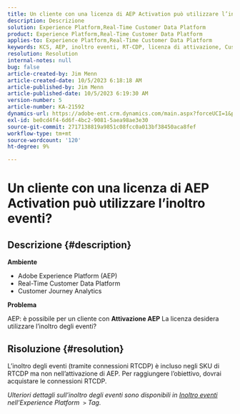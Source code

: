 ```yaml
---
title: Un cliente con una licenza di AEP Activation può utilizzare l’inoltro eventi?
description: Descrizione
solution: Experience Platform,Real-Time Customer Data Platform
product: Experience Platform,Real-Time Customer Data Platform
applies-to: Experience Platform,Real-Time Customer Data Platform
keywords: KCS, AEP, inoltro eventi, RT-CDP, licenza di attivazione, Customer Journey Analytics, Adobe Experience Platform
resolution: Resolution
internal-notes: null
bug: false
article-created-by: Jim Menn
article-created-date: 10/5/2023 6:18:18 AM
article-published-by: Jim Menn
article-published-date: 10/5/2023 6:19:30 AM
version-number: 5
article-number: KA-21592
dynamics-url: https://adobe-ent.crm.dynamics.com/main.aspx?forceUCI=1&pagetype=entityrecord&etn=knowledgearticle&id=93783cf7-4663-ee11-be6e-6045bd006268
exl-id: be0cd4f4-6d6f-4bc2-9081-5aea98ae3e30
source-git-commit: 2717138819a9851c08fcc0a013bf38450aca8fef
workflow-type: tm+mt
source-wordcount: '120'
ht-degree: 9%

---
```


# Un cliente con una licenza di AEP Activation può utilizzare l’inoltro eventi?

## Descrizione {#description}


<b>Ambiente</b>

- Adobe Experience Platform (AEP)
- Real-Time Customer Data Platform
- Customer Journey Analytics


<b>Problema</b>

AEP: è possibile per un cliente con <b>Attivazione AEP</b> La licenza desidera utilizzare l’inoltro degli eventi?


## Risoluzione {#resolution}


L’inoltro degli eventi (tramite connessioni RTCDP) è incluso negli SKU di RTCDP ma non nell’attivazione di AEP.
Per raggiungere l’obiettivo, dovrai acquistare le connessioni RTCDP.

*Ulteriori dettagli sull’inoltro degli eventi sono disponibili in [Inoltro eventi](https://experienceleague.adobe.com/docs/experience-platform/tags/event-forwarding/overview.html?lang=en) nell’Experience Platform  `>`  Tag.*
